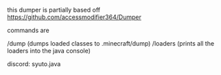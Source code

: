 this dumper is partially based off https://github.com/accessmodifier364/Dumper 

commands are 

/dump (dumps loaded classes to .minecraft/dump)
/loaders (prints all the loaders into the java console)

discord: syuto.java

